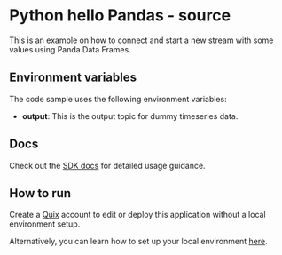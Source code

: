 # Python hello Pandas - source

This is an example on how to connect and start a new stream with some values using Panda Data Frames.

## Environment variables

The code sample uses the following environment variables:

- **output**: This is the output topic for dummy timeseries data.

## Docs

Check out the [SDK docs](https://quix.io/docs/sdk/introduction.html) for detailed usage guidance.

## How to run
Create a [Quix](https://portal.platform.quix.ai/self-sign-up?xlink=github) account to edit or deploy this application without a local environment setup.

Alternatively, you can learn how to set up your local environment [here](https://quix.io/docs/sdk/python-setup.html).


